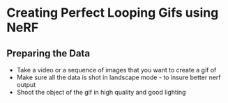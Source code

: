 # Creating Perfect Looping Gifs using NeRF

## Preparing the Data

- Take a video or a sequence of images that you want to create a gif of
- Make sure all the data is shot in landscape mode - to insure better nerf output
- Shoot the object of the gif in high quality and good lighting

